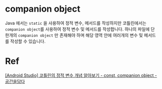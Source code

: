 # companion object

Java 에서는 `static` 을 사용하여 정적 변수, 메서드를 작성하지만 코틀린에서는 `companion object`를 사용하여 정적 변수 및 메서드를 작성합니다.
하나의 파일에 단 한개의 `companion object` 만 존재해야 하며 해당 영역 안에 여러개의 변수 및 메서드를 작성할 수 있습니다.

# Ref

[[Android Studio] 코틀린의 정적 변수 개념 알아보기 - const, companion object - 공간을담다](https://gdbagooni.tistory.com/27)